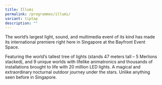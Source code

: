 ```yaml
---
title: Illumi
permalink: /programmes/illumi/
variant: tiptap
description: ""
---
```

<p>The world’s largest light, sound, and multimedia event of its kind has
made its international premiere right here in Singapore at the Bayfront
Event Space.</p>
<p>Featuring the world’s tallest tree of lights (stands 47 meters tall –
5 Merlions stacked), and 9 unique worlds with lifelike animatronics and
thousands of installations brought to life with 20 million LED lights.
A magical and extraordinary nocturnal outdoor journey under the stars.
Unlike anything seen before in Singapore.</p>
<p></p>